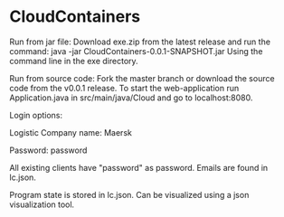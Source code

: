 # CloudContainers
Run from jar file:
Download exe.zip from the latest release and run the command:
java -jar CloudContainers-0.0.1-SNAPSHOT.jar
Using the command line in the exe directory.

Run from source code:
Fork the master branch or download the source code from the v0.0.1 release.
To start the web-application run Application.java in src/main/java/Cloud and go to localhost:8080.



Login options:

Logistic Company name:
Maersk

Password:
password

All existing clients have "password" as password. Emails are found in lc.json.




Program state is stored in lc.json. Can be visualized using a json visualization tool.
